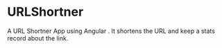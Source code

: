 # URLShortner
 A URL Shortner App using Angular . It shortens the URL and keep a stats record about the link. 
